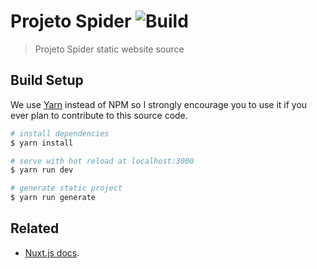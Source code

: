 # Projeto Spider ![Build](https://travis-ci.org/projeto-spider/projeto-spider.github.io.svg?branch=src)

> Projeto Spider static website source

## Build Setup

We use [Yarn](https://yarnpkg.com/) instead of NPM so I strongly encourage you
to use it if you ever plan to contribute to this source code.

``` bash
# install dependencies
$ yarn install

# serve with hot reload at localhost:3000
$ yarn run dev

# generate static project
$ yarn run generate
```

## Related

- [Nuxt.js docs](https://github.com/nuxt/nuxt.js).

